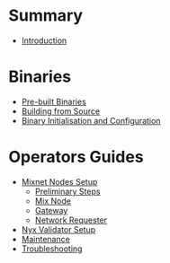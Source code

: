 # Summary

- [Introduction](introduction.md)

# Binaries
- [Pre-built Binaries](../../docs/src/binaries/pre-built-binaries.md)
- [Building from Source](../../docs/src/binaries/building-nym.md)
- [Binary Initialisation and Configuration](../../docs/src/binaries/init-and-config.md)
<!-- - [Version Compatibility Table](binaries/version-compatiblity.md) -->

# Operators Guides

- [Mixnet Nodes Setup](./nodes/setup-guides.md)
    - [Preliminary Steps](./preliminary-steps.md)
    - [Mix Node](./nodes/mix-node-setup.md)
    - [Gateway](./nodes/gateway-setup.md)
    - [Network Requester](./nodes/network-requester-setup.md)
- [Nyx Validator Setup](./nodes/validator-setup.md)
- [Maintenance](./nodes/maintenance.md)
- [Troubleshooting](./nodes/troubleshooting.md)
<!---
- [FAQ](./faq.md)
--->
